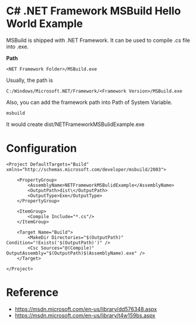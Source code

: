 # C# .NET Framework MSBuild Hello World Example

MSBuild is shipped with .NET Framework. It can be used to compile .cs file into .exe.

**Path**
```
<NET Framework Folder>/MSBuild.exe
```

Usually, the path is 
```
C:/Windows/Microsoft.NET/Framework/<Framework Version>/MSBuild.exe
```

Also, you can add the framework path into Path of System Variable.

```
msbuild
```

It would create dist/NETFrameworkMSBulidExample.exe


# Configuration

```
<Project DefaultTargets="Build" xmlns="http://schemas.microsoft.com/developer/msbuild/2003">  
	
	<PropertyGroup>  
		<AssemblyName>NETFrameworkMSBulidExample</AssemblyName>
		<OutputPath>dist\</OutputPath>  
		<OutputType>Exe</OutputType>
	</PropertyGroup>  
	
	<ItemGroup>
		<Compile Include="*.cs"/>
	</ItemGroup>
	
	<Target Name="Build">
		<MakeDir Directories="$(OutputPath)" Condition="!Exists('$(OutputPath)')" />
		<Csc Sources="@(Compile)" OutputAssembly="$(OutputPath)$(AssemblyName).exe" />
	</Target>
	
</Project>  

```

# Reference

* https://msdn.microsoft.com/en-us/library/dd576348.aspx
* https://msdn.microsoft.com/en-us/library/t4w159bs.aspx